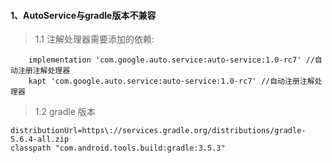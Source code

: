 #### 1、AutoService与gradle版本不兼容
> 1.1 注解处理器需要添加的依赖:
```
    implementation 'com.google.auto.service:auto-service:1.0-rc7' //自动注册注解处理器
    kapt 'com.google.auto.service:auto-service:1.0-rc7' //自动注册注解处理器
```
> 1.2 gradle 版本
```
distributionUrl=https\://services.gradle.org/distributions/gradle-5.6.4-all.zip
classpath "com.android.tools.build:gradle:3.5.3"
```
